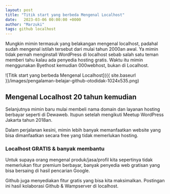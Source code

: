 ```yaml
---
layout: post
title: "Titik start yang berbeda Mengenal Localhost"
date:   2023-03-06 00:00:00 +0000
author: "Marzuki"
tags: github localhost
---
```


Mungkin mimin termasuk yang belakangan mengenal localhost, padahal sudah mengenal istilah tersebut dari mulai tahun 2000an awal. Ya mimin tidak pernah menginstall WordPress di localhost sebab salah satu teman memberi tahu kalau ada penyedia hosting gratis. Waktu itu mimin menggunakan Byethost kemudian 000webhost, bukan di Localhost.

![Titik start yang berbeda Mengenal Localhost]({{ site.baseurl }}/images/pengalaman-belajar-github-otodidak-1024x535.png)

## Mengenal Localhost 20 tahun kemudian

Selanjutnya mimin baru mulai membeli nama domain dan layanan hosting berbayar seperti di Dewaweb. Itupun setelah mengikuti Meetup WordPress Jakarta tahun 2018an.

Dalam perjalanan kesini, mimin lebih banyak memanfaatkan website yang bisa dimanfaatkan secara free yang tidak memerlukan hosting.

### Localhost GRATIS & banyak membantu

Untuk supaya orang mengenal produk/jasa/profil kita sepertinya tidak memerlukan fitur premium berbayar, banyak penyedia web gratisan yang bisa bersaing di hasil pencarian Google.

Github juga menyediakan fitur gratis yang bisa kita maksimalkan. Postingan ini hasil kolaborasi Github & Wampserver di localhost.